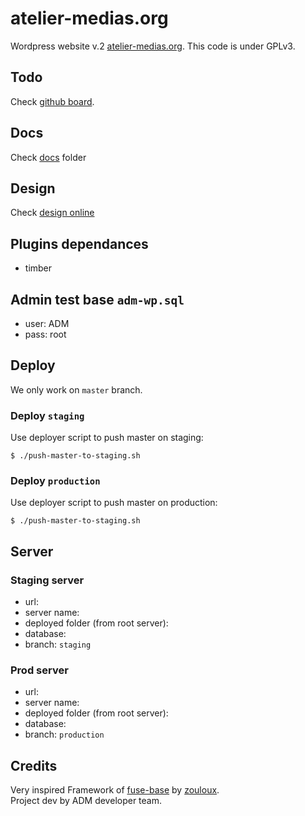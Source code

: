 
# atelier-medias.org

Wordpress website v.2 [atelier-medias.org](http://www.atelier-medias.org/).
This code is under GPLv3.

## Todo
Check [github board](https://github.com/atelierdesmedias/atelier-medias.org/projects/1).

## Docs
Check [docs](docs/) folder 

## Design
Check [design online](https://projects.invisionapp.com/share/FMGJ96E57TB#/screens/287421915_Desktop_HD_-_Home)
    
## Plugins dependances 
- timber 

## Admin test base `adm-wp.sql`
- user: ADM
- pass: root

## Deploy 
We only work on `master` branch.

### Deploy `staging`
Use deployer script to push master on staging: 

```shell
$ ./push-master-to-staging.sh
```

### Deploy `production` 
Use deployer script to push master on production: 
```shell
$ ./push-master-to-staging.sh
```
   
## Server
### Staging server

- url: []()
- server name: 
- deployed folder (from root server):
- database: 
- branch: `staging`

### Prod server 

- url: []()
- server name: 
- deployed folder (from root server): 
- database: 
- branch: `production`
                
## Credits

Very inspired Framework of [fuse-base](https://github.com/solid-js/fuse-base) by [zouloux](https://github.com/zouloux).  
Project dev by ADM developer team.
